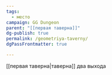 ```yaml
---
tags:
  - место
campaign: GG Dungeon
parent: "[[первая таверна]]"
dg-publish: true
permalink: /geometriya-taverny/
dgPassFrontmatter: true

---
```


[[первая таверна\|таверна]] два выхода